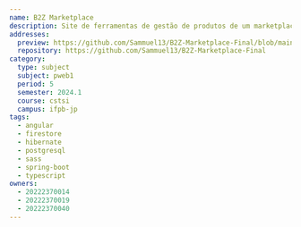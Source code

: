 ```yaml
---
name: B2Z Marketplace
description: Site de ferramentas de gestão de produtos de um marketplace digital. Projeto da disciplina de Programação para WEB 2024.1.
addresses:
  preview: https://github.com/Sammuel13/B2Z-Marketplace-Final/blob/main/preview.png?raw=true
  repository: https://github.com/Sammuel13/B2Z-Marketplace-Final
category:
  type: subject
  subject: pweb1
  period: 5
  semester: 2024.1
  course: cstsi
  campus: ifpb-jp
tags:
  - angular
  - firestore
  - hibernate
  - postgresql
  - sass
  - spring-boot
  - typescript
owners:
  - 20222370014
  - 20222370019
  - 20222370040
---
```


